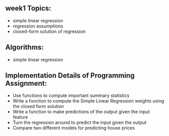 ## week1 Topics:
* simple linear regression
* regression assumptions
* closed-form solution of regression


## Algorithms: 
* simple linear regression

## Implementation Details of Programming Assignment:
* Use functions to compute important summary statistics
* Write a function to compute the Simple Linear Regression weights using the closed form solution
* Write a function to make predictions of the output given the input feature
* Turn the regression around to predict the input given the output
* Compare two different models for predicting house prices
